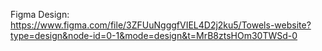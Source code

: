 Figma Design: https://www.figma.com/file/3ZFUuNgggfVIEL4D2j2ku5/Towels-website?type=design&node-id=0-1&mode=design&t=MrB8ztsHOm30TWSd-0
